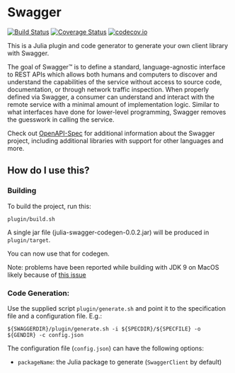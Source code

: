 # Swagger

[![Build Status](https://travis-ci.org/JuliaComputing/Swagger.jl.svg?branch=master)](https://travis-ci.org/JuliaComputing/Swagger.jl)
[![Coverage Status](https://coveralls.io/repos/JuliaComputing/Swagger.jl/badge.svg?branch=master&service=github)](https://coveralls.io/github/JuliaComputing/Swagger.jl?branch=master)
[![codecov.io](http://codecov.io/github/JuliaComputing/Swagger.jl/coverage.svg?branch=master)](http://codecov.io/github/JuliaComputing/Swagger.jl?branch=master)

This is a Julia plugin and code generator to generate your own client library with Swagger.

The goal of Swagger™ is to define a standard, language-agnostic interface to REST APIs which allows both humans and computers to discover and understand the capabilities of the service without access to source code, documentation, or through network traffic inspection. When properly defined via Swagger, a consumer can understand and interact with the remote service with a minimal amount of implementation logic. Similar to what interfaces have done for lower-level programming, Swagger removes the guesswork in calling the service.

Check out [OpenAPI-Spec](https://github.com/OAI/OpenAPI-Specification) for additional information about the Swagger project, including additional libraries with support for other languages and more.

## How do I use this?

### Building

To build the project, run this:

```
plugin/build.sh
```

A single jar file (julia-swagger-codegen-0.0.2.jar) will be produced in `plugin/target`.

You can now use that for codegen.

Note: problems have been reported while building with JDK 9 on MacOS likely because of [this issue](https://bugs.eclipse.org/bugs/show_bug.cgi?id=534460)

### Code Generation:

Use the supplied script `plugin/generate.sh` and point it to the specification file and a configuration file. E.g.:

```
${SWAGGERDIR}/plugin/generate.sh -i ${SPECDIR}/${SPECFILE} -o ${GENDIR} -c config.json
```

The configuration file (`config.json`) can have the following options:

- `packageName`: the Julia package to generate (`SwaggerClient` by default)
